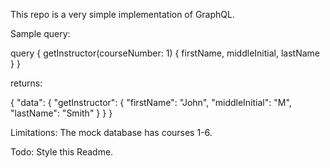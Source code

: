 This repo is a very simple implementation of GraphQL.

Sample query:

query {
    getInstructor(courseNumber: 1) {
        firstName,
        middleInitial,
        lastName
    }
}

returns:

{
    "data": {
        "getInstructor": {
            "firstName": "John",
            "middleInitial": "M",
            "lastName": "Smith"
        }
    }
}

Limitations: The mock database has courses 1-6.

Todo:  Style this Readme.
